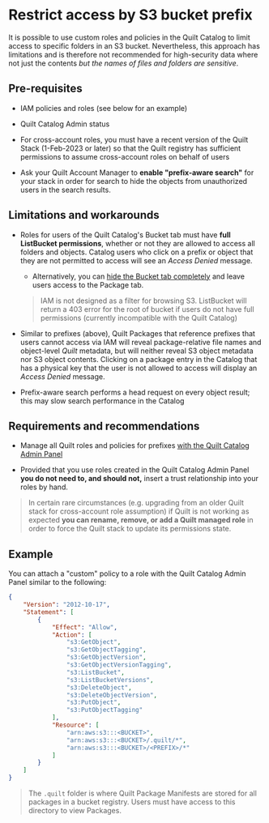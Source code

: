 # Restrict access by S3 bucket prefix

It is possible to use custom roles and policies in the Quilt Catalog
to limit access to specific folders in an S3 bucket. Nevertheless,
this approach has limitations and is therefore not recommended for
high-security data where not just the contents _but the names of files and
folders are sensitive_.

## Pre-requisites

* IAM policies and roles (see below for an example)

* Quilt Catalog Admin status

* For cross-account roles, you must have a recent version of the Quilt
Stack (1-Feb-2023 or later) so that the Quilt registry has sufficient permissions
to assume cross-account roles on behalf of users

* Ask your Quilt Account Manager to **enable "prefix-aware search"** for your
stack in order for search to hide the objects from unauthorized users in the
search results.

## Limitations and workarounds

* Roles for users of the Quilt Catalog's Bucket tab must have
**full ListBucket permissions**, whether or not they are allowed to access all
folders and objects. Catalog users who click on a prefix or object that they
are not permitted to access will see an _Access Denied_ message.
  * Alternatively, you can [hide the Bucket tab completely](../Catalog/Admin.md#show-and-hide-features-in-the-quilt-catalog)
  and leave users access to the Package tab.

  > IAM is not designed as a filter for browsing S3.
  ListBucket will return a 403 error for the root of bucket
  if users do not have full permissions (currently incompatible with the Quilt Catalog)

* Similar to prefixes (above), Quilt Packages that reference prefixes that users
cannot access via IAM will reveal package-relative file names and object-level
_Quilt_ metadata, but will neither reveal S3 object metadata nor S3
object contents.  Clicking on a package entry in the Catalog that has a physical
key that the user is not allowed to access will display an _Access Denied_ message.

* Prefix-aware search performs a head request on every object result; this may slow
search performance in the Catalog

## Requirements and recommendations

* Manage all Quilt roles and policies for prefixes
[with the Quilt Catalog Admin Panel](../Catalog/Admin.md#users-and-roles)

* Provided that you use roles created in the Quilt Catalog Admin Panel
**you do not need to, and should not,** insert a trust relationship into your
roles by hand.

> In certain rare circumstances (e.g. upgrading from an older Quilt stack for
cross-account role assumption) if Quilt is not working as expected
**you can rename, remove, or add a Quilt managed role**
in order to force the Quilt stack to update its permissions state.

## Example

You can attach a "custom" policy to a role with the Quilt Catalog Admin Panel
similar to the following:

```json
{
    "Version": "2012-10-17",
    "Statement": [
        {
            "Effect": "Allow",
            "Action": [
                "s3:GetObject",
                "s3:GetObjectTagging",
                "s3:GetObjectVersion",
                "s3:GetObjectVersionTagging",
                "s3:ListBucket",
                "s3:ListBucketVersions",
                "s3:DeleteObject",
                "s3:DeleteObjectVersion",
                "s3:PutObject",
                "s3:PutObjectTagging"
            ],
            "Resource": [
                "arn:aws:s3:::<BUCKET>",
                "arn:aws:s3:::<BUCKET>/.quilt/*",
                "arn:aws:s3:::<BUCKET>/<PREFIX>/*"
            ]
        }
    ]
}
```

> The `.quilt` folder is where Quilt Package Manifests are stored for all
packages in a bucket registry. Users must have access to this directory
to view Packages.
